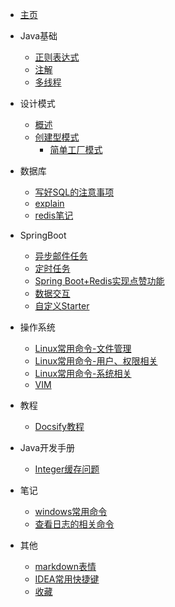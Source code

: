 - [主页](/ "Learning Notes") 
*  Java基础
    * [正则表达式](java/正则表达式.md)
    * [注解](java/注解.md)
    * [多线程](java/Java多线程.md)
*   设计模式
    * [概述](设计模式/概述.md)
    * [创建型模式](设计模式/创建型模式/创建型模式.md)
        * [简单工厂模式](设计模式/创建型模式/简单工厂模式.md)
*  数据库
    * [写好SQL的注意事项](数据库/mysql/写好SQL的注意事项.md)
    * [explain](数据库/mysql/explain.md)
    * [redis笔记](数据库/redis/Redis.md)
*   SpringBoot
    * [异步邮件任务](springboot/mail/异步邮件任务.md)
    * [定时任务](springboot/scheduled/SpringBoot定时任务.md)
    * [Spring Boot+Redis实现点赞功能](springboot/点赞/点赞功能.md)
    * [数据交互](front/ajax/数据交互.md)
    * [自定义Starter](springboot/springboot/自定义starter.md)
*   操作系统
    * [Linux常用命令-文件管理](操作系统/linux/Linux常用命令-文件管理.md)
    * [Linux常用命令-用户、权限相关](操作系统/linux/Linux常用命令-用户、权限相关.md)
    * [Linux常用命令-系统相关](操作系统/linux/Linux常用命令-系统相关.md)
    * [VIM](操作系统/linux/VIM.md)
*  教程
    * [Docsify教程](tutorial/Docsify教程.md)  
*   Java开发手册
    * [Integer缓存问题](阿里巴巴Java开发手册/Integer缓存问题.md)
*   笔记
    * [windows常用命令](note/win/windows常用的命令.md)
    * [查看日志的相关命令](note/log/查看日志的相关命令.md)
    
*  其他
    * [markdown表情](other/markdown表情.md)
    * [IDEA常用快捷键](other/IDEA常用快捷键.md)
    * [收藏](other/常用地址收藏.md)

